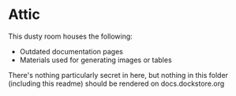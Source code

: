 # Attic

This dusty room houses the following:

* Outdated documentation pages
* Materials used for generating images or tables

There's nothing particularly secret in here, but nothing in this folder (including this readme) should be rendered on docs.dockstore.org